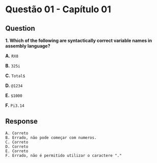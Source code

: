 # Questão 01 - Capítulo 01

## Question

**<p>1. Which of the following are syntactically correct variable names in assembly language?</p>**
**<p>A.** ``RX8``</p>
**<p>B.** ``325i``</p>
**<p>C.** ``Total$``</p>
**<p>D.** ``@1234``</p>
**<p>E.** ``$1000``</p>
**<p>F.** ``Pi3.14``</p>

## Response

```
A. Correto
B. Errado, não pode começar com numeros.
C. Correto
D. Correto
E. Correto
F. Errado, não é permitido utilizar o caractere "."
```
